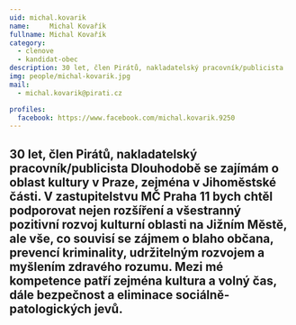 ```yaml
---
uid: michal.kovarik
name:     Michal Kovařík
fullname: Michal Kovařík
category:
  - clenove
  - kandidat-obec
description: 30 let, člen Pirátů, nakladatelský pracovník/publicista
img: people/michal-kovarik.jpg
mail:
  - michal.kovarik@pirati.cz

profiles:
  facebook: https://www.facebook.com/michal.kovarik.9250
---
```

30 let, člen Pirátů, nakladatelský pracovník/publicista
Dlouhodobě se zajímám o oblast kultury v Praze, zejména v Jihoměstské části.
V zastupitelstvu MČ Praha 11 bych chtěl podporovat nejen rozšíření a všestranný pozitivní rozvoj kulturní oblasti na Jižním Městě, ale vše, co souvisí se zájmem o blaho občana, prevencí kriminality, udržitelným rozvojem a myšlením zdravého rozumu.
Mezi mé kompetence patří zejména kultura a volný čas, dále bezpečnost a eliminace sociálně-patologických jevů.
---